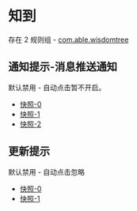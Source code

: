 # 知到

存在 2 规则组 - [com.able.wisdomtree](/src/apps/com.able.wisdomtree.ts)

## 通知提示-消息推送通知

默认禁用 - 自动点击暂不开启。

- [快照-0](https://i.gkd.li/i/13458779)
- [快照-1](https://i.gkd.li/i/13623441)
- [快照-2](https://i.gkd.li/i/13695447)

## 更新提示

默认禁用 - 自动点击忽略

- [快照-0](https://i.gkd.li/i/13458796)
- [快照-1](https://i.gkd.li/i/13797285)
